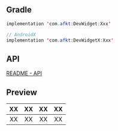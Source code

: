 
## Gradle

```java
implementation 'com.afkt:DevWidget:Xxx'

// AndroidX
implementation 'com.afkt:DevWidgetX:Xxx'
```

## API

[README - API](https://github.com/afkT/DevUtils/blob/master/lib/Widget/DevWidget/README_API.md)


## Preview

| XX | XX | XX | XX |
|:-:|:--:|:--:|:--:|
| XX | XX | XX | XX |

